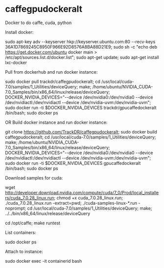 # caffegpudockeralt

Docker to do caffe, cuda, python

Install docker:

sudo apt-key adv --keyserver hkp://keyserver.ubuntu.com:80 --recv-keys 36A1D7869245C8950F966E92D8576A8BA88D21E9; sudo sh -c "echo deb https://get.docker.com/ubuntu docker main > /etc/apt/sources.list.d/docker.list"; sudo apt-get update; sudo apt-get install lxc-docker

Pull from dockerhub and run docker instance:

sudo docker pull trackdr/caffegpudockeralt; cd /usr/local/cuda-7.0/samples/1_Utilities/deviceQuery; make; /home/ubuntu/NVIDIA_CUDA-7.0_Samples/bin/x86_64/linux/release/deviceQuery; DOCKER_NVIDIA_DEVICES="--device /dev/nvidia0:/dev/nvidia0 --device /dev/nvidiactl:/dev/nvidiactl --device /dev/nvidia-uvm:/dev/nvidia-uvm"; sudo docker run -ti $DOCKER_NVIDIA_DEVICES trackdr/gpucaffedockeralt /bin/bash; sudo docker ps

OR Build docker instance and run docker instance:

git clone https://github.com/TrackDR/caffegpudockeralt;
sudo docker build caffegpudockeralt;
cd /usr/local/cuda-7.0/samples/1_Utilities/deviceQuery; 
make; 
/home/ubuntu/NVIDIA_CUDA-7.0_Samples/bin/x86_64/linux/release/deviceQuery; 
DOCKER_NVIDIA_DEVICES="--device /dev/nvidia0:/dev/nvidia0 --device /dev/nvidiactl:/dev/nvidiactl --device /dev/nvidia-uvm:/dev/nvidia-uvm"; 
sudo docker run -ti $DOCKER_NVIDIA_DEVICES gpucaffedockeralt /bin/bash; 
sudo docker ps

Download samples for cuda:

wget http://developer.download.nvidia.com/compute/cuda/7_0/Prod/local_installers/cuda_7.0.28_linux.run;
chmod +x cuda_7.0.28_linux.run; ./cuda_7.0.28_linux.run -extract=pwd; ./cuda-samples-linux-*.run -noprompt; cd /usr/local/cuda-7.0/samples/1_Utilities/deviceQuery; make; ../../bin/x86_64/linux/release/deviceQuery

cd /opt/caffe; make runtest

List containers:

sudo docker ps

Attach to instance:

sudo docker exec -it containerid bash
